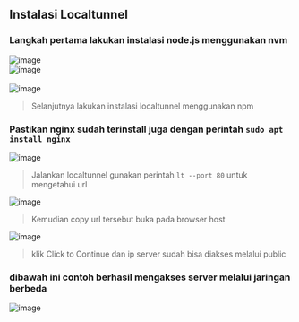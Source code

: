 ## Instalasi Localtunnel

### Langkah pertama lakukan instalasi node.js menggunakan nvm
![image](https://user-images.githubusercontent.com/52950376/225169910-c95591f9-2148-4580-9f78-453724d64b1f.png) \
![image](https://user-images.githubusercontent.com/52950376/225169949-a539d619-4f95-45a0-93a2-1af5138e5356.png)
\
\
![image](https://user-images.githubusercontent.com/52950376/225170091-a20d886c-932e-485d-8bce-8bf91804f4aa.png)
> Selanjutnya lakukan instalasi localtunnel menggunakan npm 

### Pastikan nginx sudah terinstall juga dengan perintah `sudo apt install nginx` 
![image](https://user-images.githubusercontent.com/52950376/225170279-d5e4effc-9aa4-48bd-a4a4-d205a39f93bd.png)
> Jalankan localtunnel gunakan perintah `lt --port 80` untuk mengetahui url

![image](https://user-images.githubusercontent.com/52950376/225170598-66e9b520-0bc4-4d1e-a9c7-734314241a51.png)
> Kemudian copy url tersebut buka pada browser host

![image](https://user-images.githubusercontent.com/52950376/225170627-3175daae-afca-4895-bf02-763b543dd1ca.png)
> klik Click to Continue dan ip server sudah bisa diakses melalui public

### dibawah ini contoh berhasil mengakses server melalui jaringan berbeda 
![image](https://user-images.githubusercontent.com/52950376/225171306-d752696e-55d1-482e-ae28-ee2f1aa220f4.png)
